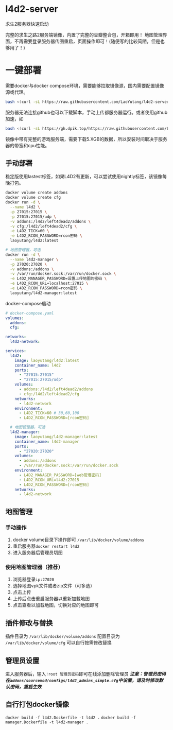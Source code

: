 # l4d2-server
求生2服务器快速启动

完整的求生之路2服务端镜像，内置了完整的豆瓣整合包，开箱即用！
地图管理界面，不再需要登录服务器传图重启，页面操作即可！(随便写的比较简陋，但是也够用了！)

# 一键部署
需要docker与docker compose环境，需要能够拉取镜像源，国内需要配置镜像源或代理。
```sh
bash <(curl -sL https://raw.githubusercontent.com/LaoYutang/l4d2-server/master/install.sh)
```
服务器无法连接github也可以下载脚本，手动上传都服务器运行。或者使用github加速，如
```sh
bash <(curl -sL https://gh.dpik.top/https://raw.githubusercontent.com/LaoYutang/l4d2-server/master/install.sh)
```
镜像中带有完整的游戏服务端，需要下载5.XGB的数据，所以安装时间取决于服务器的带宽和cpu性能。

## 手动部署
稳定版使用lastest标签，如果L4D2有更新，可以尝试使用nightly标签，该镜像每晚打包。
```sh
docker volume create addons
docker volume create cfg
docker run -d \
  --name l4d2 \
  -p 27015:27015 \
  -p 27015:27015/udp \
  -v addons:/l4d2/left4dead2/addons \
  -v cfg:/l4d2/left4dead2/cfg \
  -e L4D2_TICK=60 \
  -e L4D2_RCON_PASSWORD=rcon密码 \
  laoyutang/l4d2:latest

# 地图管理器，可选
docker run -d \
  --name l4d2-manager \
  -p 27020:27020 \
  -v addons:/addons \
  -v /var/run/docker.sock:/var/run/docker.sock \
  -e L4D2_MANAGER_PASSWORD=设置上传地图的密码 \
  -e L4D2_RCON_URL=localhost:27015 \
  -e L4D2_RCON_PASSWORD=rcon密码 \
  laoyutang/l4d2-manager:latest
```
docker-compose启动
```yaml
# docker-compose.yaml
volumes:
  addons:
  cfg:

networks:
  l4d2-network:

services:
  l4d2:
    image: laoyutang/l4d2:latest
    container_name: l4d2
    ports:
      - "27015:27015"
      - "27015:27015/udp"
    volumes:
      - addons:/l4d2/left4dead2/addons
      - cfg:/l4d2/left4dead2/cfg
    networks:
      - l4d2-network
    environment:
      - L4D2_TICK=60 # 30,60,100
      - L4D2_RCON_PASSWORD=[rcon密码]

  # 地图管理器，可选
  l4d2-manager:
    image: laoyutang/l4d2-manager:latest
    container_name: l4d2-manager
    ports:
      - "27020:27020"
    volumes:
      - addons:/addons
      - /var/run/docker.sock:/var/run/docker.sock
    environment:
      - L4D2_MANAGER_PASSWORD=[web管理密码]
      - L4D2_RCON_URL=l4d2:27015
      - L4D2_RCON_PASSWORD=[rcon密码]
    networks:
      - l4d2-network
```

## 地图管理
### 手动操作
1. docker volume目录下操作即可  ```/var/lib/docker/volume/addons``` 
2. 重启服务器```docker restart l4d2```
3. 进入服务器后管理员切图
### 使用地图管理器（推荐）
1. 浏览器登录```ip:27020```
2. 选择地图vpk文件或者zip文件（可多选）
3. 点击上传
4. 上传后点击重启服务器以重新加载地图
5. 点击查看以加载地图，切换对应的地图即可

## 插件修改与替换
插件目录为 ```/var/lib/docker/volume/addons``` 
配置目录为 ```/var/lib/docker/volume/cfg```
可以自行按需修改替换

## 管理员设置
进入服务器后，输入```!root 管理员密码```即可在线添加删除管理员
***注意：管理员密码在```addons/sourcemod/configs/l4d2_admins_simple.cfg```中设置，请及时修改默认密码，重启生效***

## 自行打包docker镜像
```docker build -f l4d2.Dockerfile -t l4d2 .```
```docker build -f manager.Dockerfile -t l4d2-manager .```
